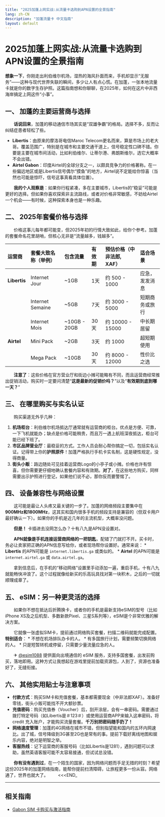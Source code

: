 ```yaml
---
title: "2025加蓬上网实战:从流量卡选购到APN设置的全景指南"
lang: zh-CN
description: "加蓬流量卡 中文指南"
layout: default
---
```

# 2025加蓬上网实战:从流量卡选购到APN设置的全景指南

**想象一下**，你刚走出利伯维尔机场，湿热的海风扑面而来，手机却显示“无服务”——这种与现代世界失联的瞬间，多少让人有点心慌。在加蓬，一张本地流量卡就是你的数字生存护照。这篇指南想和你聊聊，在2025年，如何在这片中非西海岸搞定上网这件“小事”。

## 一、 加蓬的主要运营商与选择

　　**话说回来**，加蓬的移动通信市场其实是“双雄争霸”的格局。选择不多，反而让纠结症患者轻松了些。

*   **Libertis**：由原来的摩洛哥电信Maroc Telecom更名而来，算是市场上的老大哥。覆盖范围广，特别是在城市和主要交通干道上，信号稳定性口碑不错。你要是主要在城市间活动，比如利伯维尔、让蒂尔港、弗朗斯维尔，选它大概率不会出错。
*   **Airtel Gabon**：印度Airtel的全球分支之一，以颇具竞争力的价格著称。在一些偏远地区或是Libertis信号偶尔“摸鱼”的地方，Airtel说不定能给你惊喜（当然也可能是惊吓，信号这事真看具体位置）。

　　**我的个人观察是**：如果你行程紧凑，多在主要城市，Libertis的“稳妥”可能是更好的选择。但如果你喜欢探索非主流路线，或者对价格非常敏感，不妨给Airtel一个机会——有时候，这种探索本身也是一种乐趣。

## 二、 2025年套餐价格与选择

　　价格这事儿每年都可能变，但2025年初的行情大致如此，给你个参考。加蓬的套餐命名花里胡哨，但核心无非是“流量越多，钱越多”。

| 运营商 | 套餐大致名称（举例） | 包含流量 | 有效期 | 预估价格（中非法郎, XAF） | 适合场景 |
| :--- | :--- | :--- | :--- | :--- | :--- |
| **Libertis** | Internet Jour | ~1GB | 1天 | 约 500 - 1000 | 应急，发发消息 |
| | Internet Semaine | ~5GB | 7天 | 约 3000 - 5000 | 短期商务或旅行 |
| | Internet Mois | ~10GB - 20GB | 30天 | 约 10000 - 15000 | 中长期居留 |
| **Airtel** | Mini Pack | ~2GB | 3天 | 约 1000 | 超短期使用 |
| | Mega Pack | ~10GB | 30天 | 约 8000 - 12000 | 性价比之选 |

　　**注意了**：这些价格在官方营业厅和街边小摊可能略有不同，而且运营商经常推出促销活动，购买时一定要问清楚“**这是最新的促销价吗？**”以及“**有效期到底到哪一天？**”

## 三、 在哪里购买与实名认证

　　购买渠道无外乎几种：

1.  **机场柜台**：利伯维尔机场抵达厅通常就有运营商的柜台。优点是方便、可靠，一下飞机就能办；缺点是价格可能稍贵，而且万一遇上航班深夜抵达，柜台可能已经下班了。
2.  **市区品牌营业厅**：最稳妥的方式。工作人员会耐心帮你搞定一切，包括实名认证。记得带上你的**护照原件**！加蓬严格执行手机卡实名制，这是硬性规定，没得商量。
3.  **街头小贩**：路边随处可见挂着运营商Logo的小亭子或小摊。价格也许有惊喜，但你需要更仔细地确认套餐内容和有效期。**对了**，在这些地方购买，同样需要出示护照进行登记，如果他们说不必，那你反而要警惕了。

## 四、 设备兼容性与网络设置

　　这可能是最让人头疼又最关键的一步了。加蓬的网络频段主要集中在**900MHz和1800MHz**，这其实和国内很多手机的频段支持是兼容的（但双卡用户最好确认一下）。如果你的手机是近几年的主流机型，大概率没问题。

　　**但是！** 卡插进去没网怎么办？十有八九是APN没设置对。

　　**APN就像是手机连接运营商网络的一把钥匙**，配错了门就打不开。买卡时，务必让卖家把正确的APN信息写给你，或者现场帮你设置好。通常来说：
    *   **Libertis** 的APN可能是 `internet.libertis.ga` 或类似的。
    *   **Airtel** 的APN可能是 `internet.airtel.ga` 或 `data.airtel.ga`。

　　拿到信息后，在手机的“移动网络”设置里手动添加一遍，重启手机，十有八九就能畅快冲浪了。这个过程就像给新买的乐高玩具找对第一块积木，之后的一切就顺理成章了。

## 五、 eSIM：另一种更灵活的选择

　　如果你不想在抵达后折腾换卡，或者你的手机是最新支持eSIM的型号（比如iPhone XS及之后机型、多数新款Pixel、三星S系列等），eSIM是个非常优雅的解决方案。

　　它就像一张虚拟SIM卡，提前通过网络购买套餐，扫描二维码就能完成配置。**特别适合**：
    *   不想在机场排队办卡的人。
    *   有多国旅行计划，需要频繁切换网络的人。
    *   只是短暂转机或停留，只需要少量流量应急的人。

　　✈ [@esim1088](https://t.me/s/esim1088) 提供面向出境通信的 eSIM 服务，支持多国套餐，出发前购买，落地即用。这种方式让我想起在游戏里提前加载资源包，人到了，资源也准备好了，无缝衔接。

## 六、 其他实用贴士与注意事项

*   **付款方式**：购买SIM卡和充值套餐，基本都需要现金（中非法郎XAF）。准备好零钱，街头小贩可能找不开大额钞票。
*   **充值密码**：购买充值券（Voucher）后，刮开涂层，会有一串密码。需要通过拨打特定号码（如Libertis是＃123＃）或使用运营商APP来输入这串密码，将 credit 充入账户，才能购买流量套餐。**千万别把密码随手扔了！**
*   **网络速度管理**：加蓬的4G网络在城市不错，但别指望能和国内的五环内网速比。出了城，信号降级到3G甚至2G也是常有的事。提前下载好离线地图和娱乐内容，绝对是明智之举。
*   **客服热线**：记下运营商的客服号码（比如Libertis是1281），遇到问题可以求助，虽然英语客服可能不太容易接通，但试试总没错。

　　**你有没有遇到过**，在一个陌生的国家，因为网络问题而手足无措的时刻？希望这份2025年的加蓬网络指南，能帮你提前扫清障碍，让旅程更多一份从容。网络通了，世界也就大了。
　　<<<END_

<!-- crosslink -->
---

## 相关指南

- [Gabon SIM 卡购买与激活指南](https://faciylike.github.io/gabon-sim-guides)
